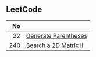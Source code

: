 ## LeetCode

| No | |
| -----:| -------------- |
| 22 | [Generate Parentheses](./generate-parentheses) |
| 240 | [Search a 2D Matrix II](./search-a-2d-matrix-ii) |
